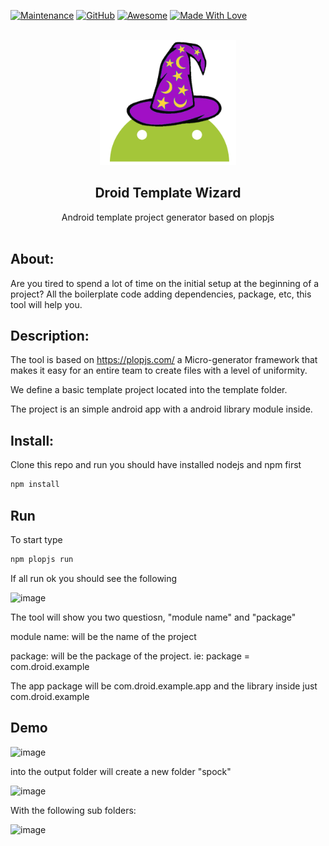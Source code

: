 <!-- PROJECT SHIELDS -->

[![Maintenance](https://img.shields.io/badge/Maintained-yes-green.svg)](https://github.com/sebacipolat/app-score-monitor)
[![GitHub](https://img.shields.io/github/license/emalderson/ThePhish)](https://github.com/emalderson/ThePhish/blob/master/LICENSE)
[![Awesome](https://cdn.rawgit.com/sindresorhus/awesome/d7305f38d29fed78fa85652e3a63e154dd8e8829/media/badge.svg)](https://github.com/sindresorhus/awesome) [![Made With Love](https://img.shields.io/badge/Made%20With-Love-orange.svg)](https://github.com/chetanraj/awesome-github-badges)
<!-- PROJECT LOGO -->
<br />
<div align="center">
  
  <a href="https://github.com/othneildrew/Best-README-Template">
    <img src="https://raw.githubusercontent.com/sebacipolat/DroidTemplateWizard/main/images/image.png" alt="Logo"  height="200">
  </a>

  <h2 align="center">Droid Template Wizard</h3>

  <p align="center">
    Android template project generator based on plopjs
    <br />
    <br />
  </p>
</div>

<!-- ABOUT THE PROJECT -->
##  About:

Are you tired to spend a lot of time on the initial setup at the beginning of a project?
All the boilerplate code adding dependencies, package, etc, this tool will help you.

##  Description:
The tool is based on https://plopjs.com/  a Micro-generator framework that makes it easy for an entire team to create files with a level of uniformity.

We define a basic template project located into the template folder.

The project is an simple android app with a android library module inside.


## Install:
Clone this repo and run you should have installed nodejs and npm first

```bash
npm install
```

## Run 
To start type
```bash
npm plopjs run
```

If all run ok you should see the following

![image](https://github.com/sebacipolat/DroidTemplateWizard/assets/1523404/9451b2f5-11ff-4c49-8d21-a73dba7244b4)

The tool will show you two questiosn, "module name" and "package"

module name: will be the name of the project

package: will be the package of the project.
ie:
package =  com.droid.example

The app package will be com.droid.example.app and the library inside just com.droid.example


## Demo 

![image](https://github.com/sebacipolat/DroidTemplateWizard/assets/1523404/3b084954-01ef-491c-b8a7-14d445044f4a)

into the output folder will create a new folder "spock"

![image](https://github.com/sebacipolat/DroidTemplateWizard/assets/1523404/1d60de17-a824-4ad9-a925-688e7e9bd0e1)


With the following sub folders:

![image](https://github.com/sebacipolat/DroidTemplateWizard/assets/1523404/6d6770e4-70c0-44d0-8035-714798407451)


